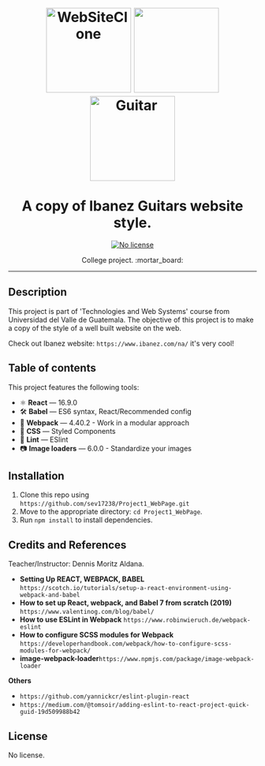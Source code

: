 <h1 align="center">
<br>
  <img src="http://oyde.info/wp-content/uploads/2018/11/website-design-icon-web-icon-designing-service-dynamic-web-page-design-dynamic-website-printable.jpg" alt="WebSiteClone" width="172"> <img src='https://cdn4.iconfinder.com/data/icons/ios7-essence/22/add_plus-512.png' lt="Guitar" width="172"> <img src="https://assets.webiconspng.com/uploads/2017/09/Electric-Guitar-PNG-Image-52854.png" alt="Guitar" width="172">
<br>
<br>
A copy of Ibanez Guitars website style.
</h1>
    
<p align="center">
  
  <a href="https://opensource.org/licenses/MIT">
    <img src="https://img.shields.io/static/v1?label=License&message=NoLicense&color=<COLOR>" alt="No license">
  </a>
</p>

<p align="center">College project. :mortar_board:</p>

<hr />

## Description
This project is part of 'Technologies and Web Systems' course from Universidad del Valle de Guatemala. The objective of this project is to make a copy of the style of a well built website on the web. 

Check out Ibanez website: `https://www.ibanez.com/na/` it's very cool!

## Table of contents

This project features the following tools:

- ⚛ **React** — 16.9.0
- 🛠 **Babel** — ES6 syntax, React/Recommended config
- 🚀 **Webpack**  — 4.40.2 - Work in a modular approach
- 💅 **CSS** — Styled Components
- 💖 **Lint** — ESlint
- :camera: **Image loaders** — 6.0.0 - Standardize your images 

## Installation
1. Clone this repo using `https://github.com/sev17238/Project1_WebPage.git`
2. Move to the appropriate directory: `cd Project1_WebPage`.<br />
3. Run `npm install` to install dependencies.<br />

## Credits and References
Teacher/Instructor: Dennis Moritz Aldana.

- **Setting Up REACT, WEBPACK, BABEL** `https://scotch.io/tutorials/setup-a-react-environment-using-webpack-and-babel`
- **How to set up React, webpack, and Babel 7 from scratch (2019)** `https://www.valentinog.com/blog/babel/`
- **How to use ESLint in Webpack** `https://www.robinwieruch.de/webpack-eslint`
- **How to configure SCSS modules for Webpack** `https://developerhandbook.com/webpack/how-to-configure-scss-modules-for-webpack/`
- **image-webpack-loader**`https://www.npmjs.com/package/image-webpack-loader`
  
**Others**
- `https://github.com/yannickcr/eslint-plugin-react`
- `https://medium.com/@tomsoir/adding-eslint-to-react-project-quick-guid-19d509988b42`

## License
No license.
